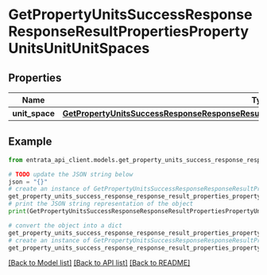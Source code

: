 # GetPropertyUnitsSuccessResponseResponseResultPropertiesPropertyUnitsUnitUnitSpaces


## Properties

Name | Type | Description | Notes
------------ | ------------- | ------------- | -------------
**unit_space** | [**GetPropertyUnitsSuccessResponseResponseResultPropertiesPropertyUnitsUnitUnitSpacesUnitSpace**](GetPropertyUnitsSuccessResponseResponseResultPropertiesPropertyUnitsUnitUnitSpacesUnitSpace.md) |  | 

## Example

```python
from entrata_api_client.models.get_property_units_success_response_response_result_properties_property_units_unit_unit_spaces import GetPropertyUnitsSuccessResponseResponseResultPropertiesPropertyUnitsUnitUnitSpaces

# TODO update the JSON string below
json = "{}"
# create an instance of GetPropertyUnitsSuccessResponseResponseResultPropertiesPropertyUnitsUnitUnitSpaces from a JSON string
get_property_units_success_response_response_result_properties_property_units_unit_unit_spaces_instance = GetPropertyUnitsSuccessResponseResponseResultPropertiesPropertyUnitsUnitUnitSpaces.from_json(json)
# print the JSON string representation of the object
print(GetPropertyUnitsSuccessResponseResponseResultPropertiesPropertyUnitsUnitUnitSpaces.to_json())

# convert the object into a dict
get_property_units_success_response_response_result_properties_property_units_unit_unit_spaces_dict = get_property_units_success_response_response_result_properties_property_units_unit_unit_spaces_instance.to_dict()
# create an instance of GetPropertyUnitsSuccessResponseResponseResultPropertiesPropertyUnitsUnitUnitSpaces from a dict
get_property_units_success_response_response_result_properties_property_units_unit_unit_spaces_from_dict = GetPropertyUnitsSuccessResponseResponseResultPropertiesPropertyUnitsUnitUnitSpaces.from_dict(get_property_units_success_response_response_result_properties_property_units_unit_unit_spaces_dict)
```
[[Back to Model list]](../README.md#documentation-for-models) [[Back to API list]](../README.md#documentation-for-api-endpoints) [[Back to README]](../README.md)


